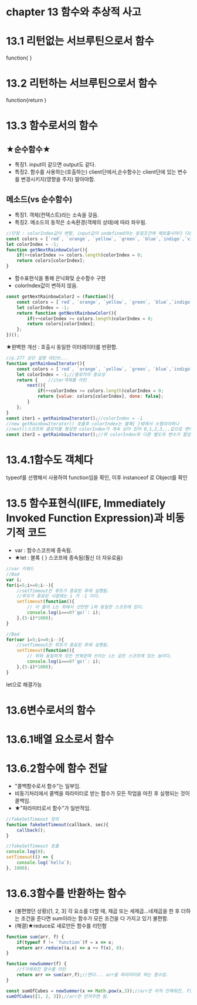 chapter 13 함수와 추상적 사고
==

# 13.1 리턴없는 서브루틴으로서 함수
function{ }
# 13.2 리턴하는 서브루틴으로서 함수
function{return }
# 13.3 함수로서의 함수
## ★순수함수★
+ 특징1. input이 같으면 output도 같다.
+ 특징2. 함수를 사용하는(호출하는) client단에서,순수함수는 client단에 있는 변수를 변경시키지(영향을 주지) 말아야함.

## 메소드(vs 순수함수)
+ 특징1. 객체(컨텍스트)라는 소속을 갖음.
+ 특징2. 메소드의 동작은 소속환경(객체의 상태)에 따라 좌우됨.

~~~javascript
//단점 : colorIndex값이 변함, input값이 undefined라는 동일조건에 매호출시마다 다른 값을 리턴함.
const colors = [`red`, `orange`, `yellow`, `green`, `blue`,`indigo`,`violet`];
let colorIndex = -1;
function getNextRainbowColor(){
    if(++colorIndex >= colors.length)colorIndex = 0;
    return colors[colorIndex];
}
~~~
+ 함수표현식을 통해 은닉화및 순수함수 구현
+ colorIndex값이 변하지 않음.
~~~javascript
const getNextRainbowColor2 = (function(){
    const colors = [`red`, `orange`, `yellow`, `green`, `blue`,`indigo`,`violet`];
    let colorIndex = -1;
    return function getNextRainbowColor(){
        if(++colorIndex >= colors.length)colorIndex = 0;
        return colors[colorIndex];
    };
})();
~~~
★완벽한 개선 : 호출시 동일한 이터레이터를 반환함.
~~~javascript
//p.277 상단 설명 대단쓰...
function getRainbowIterator(){
    const colors = [`red`, `orange`, `yellow`, `green`, `blue`,`indigo`,`violet`];
    let colorIndex = -1;//클로저의 중요성
    return {    //iter객체를 리턴
        next(){
            if(++colorIndex >= colors.length)colorIndex = 0;
            return {value: colors[colorIndex], done: false}; 
        }
    };
}
const iter1 = getRainbowIterator();//colorIndex = -1
//new getRainbowIterator() 호출후 colorIndex는 블록{ }밖에서 소멸되야하나
//next()스코프와 클로저를 형성한 colorIndex가 계속 남아 있어 0,1,2,3,,,값으로 변하게 됨.
const iter2 = getRainbowIterator();//위 colorIndex와 다른 별도의 변수가 할당됨.
~~~

# 13.4.1함수도 객체다
typeof를 선행해서 사용하여 function임을 확인, 이후 instanceof 로 Object를 확인

# 13.5 함수표현식(IIFE, Immediately Invoked Function Expression)과 비동기적 코드
* var : 함수스코프에 종속됨.
* ★let : 블록 { } 스코프에 종속됨(훨신 더 자유로움)
```javascript
//var 키워드
//Bad
var i;
for(i=5;i>=0;i--){
    //setTimeout은 루프가 종료된 후에 실행됨.
    //루프가 종료된 시점에는 i 가 -1 이다.
    setTimeout(function(){
        // 이 줄의 i는 위에서 선언한 i와 동일한 스코프에 있다.
        console.log(i===0?`go!`: i);
    },(5-i)*1000);
}

//Bad
for(var i=5;i>=0;i--){
    //setTimeout은 루프가 종료된 후에 실행됨.
    setTimeout(function(){
        // 위와 동일하게 모든 반복문에 쓰이는 i는 같은 스코프에 있는 놈이다.
        console.log(i===0?`go!`: i);
    },(5-i)*1000);
}

```
let으로 해결가능

# 13.6변수로서의 함수
# 13.6.1배열 요소로서 함수
# 13.6.2함수에 함수 전달
+ "콜백함수로서 함수"는 일부임. 
+ 비동기처리에서 콜백을 파라미터로 받는 함수가 모든 작업을 마친 후 실행되는 것이 콜백임.
+ ★"파라미터로서 함수"가 일반적임. 
```javascript
//fakeSetTimeout 정의
function fakeSetTimeout(callback, sec){
    callback();
}

//fakeSetTimeout 호출
console.log(0);
setTimeout(() => {
    console.log(`hello`);
}, 1000);
```

# 13.6.3함수를 반환하는 함수
+ (불편했던 상황)[1, 2, 3] 각 요소를 더할 때, 제곱 또는 세제곱...네제곱을 한 후 더하는 조건을 준다면 sum이라는 함수가 모든 조건을 다 가지고 있기 불편함.
+ (해결)★reduce로 새로만든 함수를 리턴함
~~~javascript
function sum(arr, f) {
    if(typeof f != `function`)f = x => x;
    return arr.reduce((a,x) => a += f(x), 0);
}

function newSummer(f) {
    //f가채워진 함수를 리턴
    return arr => sum(arr,f);//쩐다... arr을 파라미터로 하는 함수임.
}

const sumOfCubes = newSummer(x => Math.pow(x,3));//arr은 아직 안채워진, f만 채워진 함수임
sumOfCubes([1, 2, 3]);//arr만 던져주면 됨.

~~~
